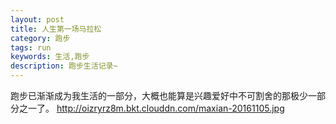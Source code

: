 ```yaml
---
layout: post
title: 人生第一场马拉松
category: 跑步
tags: run
keywords: 生活,跑步
description: 跑步生活记录~
---
```


跑步已渐渐成为我生活的一部分，大概也能算是兴趣爱好中不可割舍的那极少一部分之一了。
http://oizryrz8m.bkt.clouddn.com/maxian-20161105.jpg
